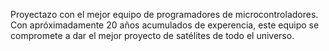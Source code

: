 Proyectazo con el mejor equipo de programadores de microcontroladores. Con apróximadamente 20 años acumulados de experencia, este equipo se compromete a dar el mejor proyecto de satélites de todo el universo.
